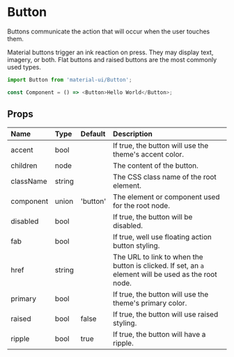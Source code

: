 Button
======

Buttons communicate the action that will occur when the user
touches them.

Material buttons trigger an ink reaction on press. They may display
text, imagery, or both. Flat buttons and raised buttons are the
most commonly used types.

```js
import Button from 'material-ui/Button';

const Component = () => <Button>Hello World</Button>;
```

Props
-----


| Name | Type | Default | Description |
|:-----|:-----|:-----|:-----|
| accent | bool |  |  If true, the button will use the theme's accent color. |
| children | node |  |  The content of the button. |
| className | string |  |  The CSS class name of the root element. |
| component | union | 'button' |  The element or component used for the root node. |
| disabled | bool |  |  If true, the button will be disabled. |
| fab | bool |  |  If true, well use floating action button styling. |
| href | string |  |  The URL to link to when the button is clicked. If set, an `a` element will be used as the root node. |
| primary | bool |  |  If true, the button will use the theme's primary color. |
| raised | bool | false |  If true, the button will use raised styling. |
| ripple | bool | true |  If true, the button will have a ripple. |
